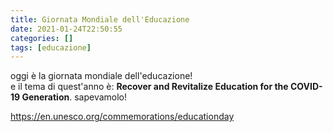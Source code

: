 ```yaml
---
title: Giornata Mondiale dell'Educazione
date: 2021-01-24T22:50:55
categories: []
tags: [educazione]
---
```


oggi è la giornata mondiale dell'educazione!  
e il tema di quest'anno è: **Recover and Revitalize Education for the COVID-19 Generation**.
sapevamolo!

<https://en.unesco.org/commemorations/educationday>